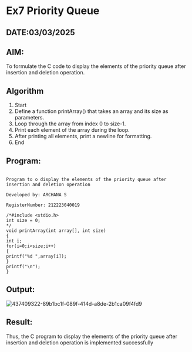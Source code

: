 # Ex7 Priority Queue
## DATE:03/03/2025
## AIM:
To formulate the C code to display the elements of the priority queue after insertion and deletion operation.

## Algorithm
1. Start 
2. Define a function printArray() that takes an array and its size as parameters. 
3. Loop through the array from index 0 to size-1. 
4. Print each element of the array during the loop. 
5. After printing all elements, print a newline for formatting. 
6. End
## Program:
```

Program to o display the elements of the priority queue after insertion and deletion operation

Developed by: ARCHANA S

RegisterNumber: 212223040019

```
```
/*#include <stdio.h> 
int size = 0; 
*/ 
void printArray(int array[], int size) 
{ 
int i; 
for(i=0;i<size;i++) 
{ 
printf("%d ",array[i]); 
} 
printf("\n"); 
}
```

## Output:

![437409322-89b1bc1f-089f-414d-a8de-2b1ca09f4fd9](https://github.com/user-attachments/assets/afb00b34-4670-4247-9d4c-82744177a822)


## Result:
Thus, the C program to display the elements of the priority queue after insertion and deletion operation is implemented successfully

